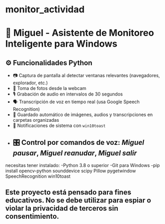 # monitor_actividad
# 🧠 Miguel - Asistente de Monitoreo Inteligente para Windows
## ⚙️ Funcionalidades  Python

- 📷 Captura de pantalla al detectar ventanas relevantes (navegadores, explorador, etc.)
- 🎥 Toma de fotos desde la webcam
- 🎙️ Grabación de audio en intervalos de 30 segundos
- 🗣️ Transcripción de voz en tiempo real (usa Google Speech Recognition)
- 📁 Guardado automático de imágenes, audios y transcripciones en carpetas organizadas
- 🔔 Notificaciones de sistema con `win10toast`
- 🎛️ Control por comandos de voz: *Miguel pausar*, *Miguel reanudar*, *Miguel salir*
  ----------------------------------------------------------
 necesitas tener instalado:
-Python 3.8 o superior
-Git para Windows
-pip install opencv-python sounddevice scipy Pillow pygetwindow SpeechRecognition win10toast


Este proyecto está pensado para fines educativos. No se debe utilizar para espiar o violar la privacidad de terceros sin consentimiento.
-----------------------------------------------------------------------------------------------------------------------------------------------------

